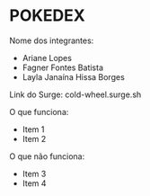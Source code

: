 # POKEDEX

Nome dos integrantes: 
- Ariane Lopes
- Fagner Fontes Batista
- Layla Janaína Hissa Borges

Link do Surge: cold-wheel.surge.sh

O que funciona:
- Item 1
- Item 2

O que não funciona: 
- Item 3
- Item 4
